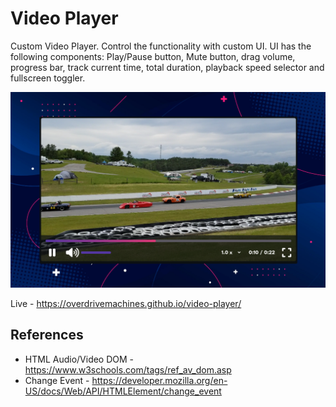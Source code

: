 # Video Player

Custom Video Player. Control the functionality with custom UI. UI has the following components: Play/Pause button, Mute button, drag volume, progress bar, track current time, total duration, playback speed selector and fullscreen toggler.

![Preview](preview.png)

Live - https://overdrivemachines.github.io/video-player/

## References

- HTML Audio/Video DOM - https://www.w3schools.com/tags/ref_av_dom.asp
- Change Event - https://developer.mozilla.org/en-US/docs/Web/API/HTMLElement/change_event
